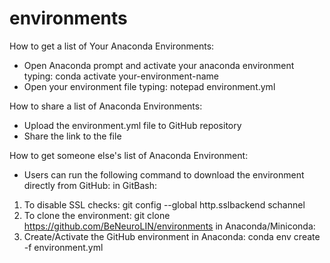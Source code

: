 # environments

How to get a list of Your Anaconda Environments:
-	Open Anaconda prompt and activate your anaconda environment typing: conda activate your-environment-name
-	Open your environment file typing: notepad environment.yml

How to share a list of Anaconda Environments:
-	Upload the environment.yml file to GitHub repository 
-	Share the link to the file

How to get someone else's list of Anaconda Environment: 
-	Users can run the following command to download the environment directly from GitHub:
in GitBash:
1. To disable SSL checks: git config --global http.sslbackend schannel 
2. To clone the environment: git clone https://github.com/BeNeuroLIN/environments
in Anaconda/Miniconda:
3. Create/Activate the GitHub environment in Anaconda: conda env create -f environment.yml

